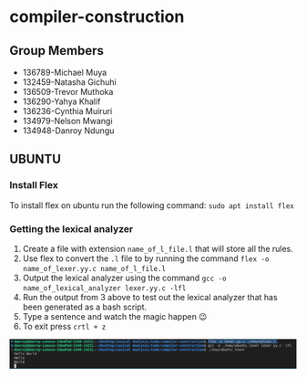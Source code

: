 # compiler-construction

## Group Members

- 136789-Michael Muya
- 132459-Natasha Gichuhi
- 136509-Trevor Muthoka
- 136290-Yahya Khalif
- 136236-Cynthia Muiruri
- 134979-Nelson Mwangi
- 134948-Danroy Ndungu

## UBUNTU

### Install Flex

To install flex on ubuntu run the following command: `sudo apt install flex`

### Getting the lexical analyzer

1. Create a file with extension `name_of_l_file.l` that will store all the rules.
2. Use flex to convert the `.l` file to by running the command `flex -o name_of_lexer.yy.c name_of_l_file.l`
3. Output the lexical analyzer using the command `gcc -o name_of_lexical_analyzer lexer.yy.c -lfl`
4. Run the output from 3 above to test out the lexical analyzer that has been generated as a bash script.
5. Type a sentence and watch the magic happen 😉
6. To exit press `crtl + z`

![Ubuntu Output](screenshots/ubuntu_output.png)
